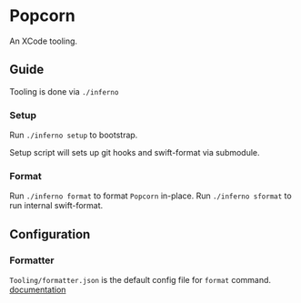 # Popcorn
An XCode tooling.

## Guide
Tooling is done via `./inferno`

### Setup
Run `./inferno setup` to bootstrap.

Setup script will sets up git hooks and swift-format via submodule.

### Format
Run `./inferno format` to format `Popcorn` in-place.
Run `./inferno sformat` to run internal swift-format.


## Configuration

### Formatter
`Tooling/formatter.json` is the default config file for `format` command. 
[documentation](https://github.com/apple/swift-format/blob/swift-5.1-branch/Documentation/Configuration.md)

